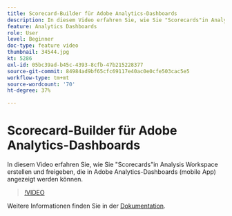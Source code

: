 ```yaml
---
title: Scorecard-Builder für Adobe Analytics-Dashboards
description: In diesem Video erfahren Sie, wie Sie "Scorecards"in Analysis Workspace erstellen und freigeben, die in Adobe Analytics-Dashboards (mobile App) angezeigt werden können.
feature: Analytics Dashboards
role: User
level: Beginner
doc-type: feature video
thumbnail: 34544.jpg
kt: 5286
exl-id: 05bc39ad-b45c-4393-8cfb-47b215228377
source-git-commit: 84984ad9bf65cfc69117e40ac0e0cfe503cac5e5
workflow-type: tm+mt
source-wordcount: '70'
ht-degree: 37%

---
```


# Scorecard-Builder für Adobe Analytics-Dashboards

In diesem Video erfahren Sie, wie Sie &quot;Scorecards&quot;in Analysis Workspace erstellen und freigeben, die in Adobe Analytics-Dashboards (mobile App) angezeigt werden können.

>[!VIDEO](https://video.tv.adobe.com/v/34544/?quality=12&learn=on)

Weitere Informationen finden Sie in der [Dokumentation](https://experienceleague.adobe.com/docs/analytics/analyze/mobapp/home.html?lang=de).
